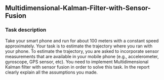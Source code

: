 ## Multidimensional-Kalman-Filter-with-Sensor-Fusion


### Task description
Take your smart phone and run for about 100 meters with a constant speed approximately. Your task is to estimate the trajectory where you ran with your phone. To estimate the trajectory, you are asked to incorporate sensor measurements that are available in your mobile phone (e.g., accelerometer, gyroscope, GPS sensor, etc). You need to implement Multidimensional Kalman filter with sensor fusion in order to solve this task. In the report clearly explain all the assumptions you made.
